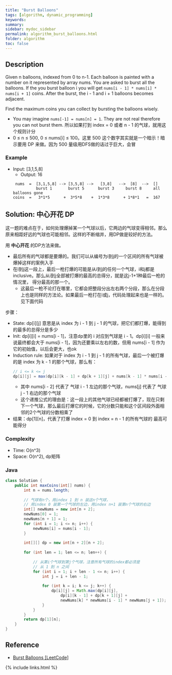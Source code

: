 ```yaml
---
title: "Burst Balloons"
tags: [algorithm, dynamic_programming]
keywords:
summary:
sidebar: mydoc_sidebar
permalink: algorithm_burst_balloons.html
folder: algorithm
toc: false
---
```


## Description
Given n balloons, indexed from 0 to n-1. Each balloon is painted with a number on it represented by array nums. 
You are asked to burst all the balloons. If the you burst balloon i you will get `nums[i - 1] * nums[i] * nums[i + 1]` coins. 
After the burst, the i - 1 and i + 1 balloons becomes adjacent.

Find the maximum coins you can collect by bursting the balloons wisely.

* You may imagine `nums[-1] = nums[n] = 1`. They are not real therefore you can not burst them. 所以如果打到 index = 0 或者 
n - 1 的气球，就用这个规则计分
* 0 ≤ n ≤ 500, 0 ≤ nums[i] ≤ 100。这里 500 这个数字其实就是一个暗示！暗示要用 DP 来做。因为 500 量级用DFS做的话过于巨大，会冒

### Example
* Input: [3,1,5,8]
  * Output: 16
  ```
   nums  =  [3,1,5,8] --> [3,5,8] -->   [3,8]   -->  [8]  -->  []
            burst 1       burst 5      burst 3     burst 8     all balloons gone
  coins  =   3*1*5      +  3*5*8    +  1*3*8      + 1*8*1   =  167
  ```

## Solution: 中心开花 DP
这一题的难点在于，如何处理爆掉某一个气球以后，它两边的气球变得相邻。那么原来相距好远的气球也可能相邻。这样的不断缩并，用DP做是较好的方法。

用 **中心开花** 的DP方法来做。
* 最后所有的气球都是要爆的。我们可以从编号为i到j的一个区间的所有气球被爆掉这样的案例入手
* 在i到j这一段上，最后一枪打爆的可能是从i到j的任何一个气球，i和j都是inclusive。那么从i到j全部被打爆的最高的总得分，就是这j-1+1种最后一枪的情况里，
得分最高的那一个。
  * 这最后一枪不论打在哪里，它都会把整段分出左右两个分段，那么在分段上也是同样的方法论。如果最后一枪打在i或j，代码处理起来也是一样的。见下面代码

步骤：
* State: dp[i][j] 意思是从 index 为 i - 1 到 j - 1 的气球，把它们都打爆，能得到的最多的总得分是多少
* Init: dp[i][i] = nums[i - 1]，注意dp里的 i 对应到气球是 i - 1。dp[i][i] 一般来说最终都会大于 nums[i - 1]，因为还要乘以左右的数，但用 nums[i - 1] 作为它的初始值，以后会更大，也ok
* Induction rule: 如果对于 index 为 i - 1 到 j - 1 的所有气球，最后一个被打爆的是 index 为 k - 1 的那个气球，那么有：
  ```java
  // i <= k <= j
  dp[i][j] = max(dp[i][k - 1] + dp[k + 1][j] + nums[k - 1] * nums[i - 2] * nums[j])
  ```
  * 其中 nums[i - 2] 代表了 气球 i - 1 左边的那个气球，nums[j] 代表了 气球 j - 1 右边的那个气球
  * 这个递推公式的理由是：这一段上的其他气球已经都被打爆了，现在只剩下一个气球，那么最后打爆它的时候，它的分数只能和这个区间段外面相邻的2个气球的分数相乘了
* 结果：dp[1][n]，代表了打爆 index = 0 到 index = n - 1 的所有气球的 最高可能得分

### Complexity
* Time: O(n^3)
* Space: O(n^2), dp矩阵

### Java
```java
class Solution {
    public int maxCoins(int[] nums) {
        int n = nums.length;
        
        // 气球有n个，用index 1 到 n 装这n个气球，
        // 用index 0 装第一个气球的左边，用index n+1 装第n个气球的右边
        int[] newNums = new int[n + 2];
        newNums[0] = 1;
        newNums[n + 1] = 1;
        for (int i = 1; i <= n; i++) {
            newNums[i] = nums[i - 1];
        }
        
        int[][] dp = new int[n + 2][n + 2];
        
        for (int len = 1; len <= n; len++) {
            
            // 从第i个气球到第j个气球，注意所有气球的index都必须是
            // 从 1 到 n 之间
            for (int i = 1; i + len - 1 <= n; i++) {
                int j = i + len - 1;
                
                for (int k = i; k <= j; k++) {
                    dp[i][j] = Math.max(dp[i][j],
                        dp[i][k - 1] + dp[k + 1][j] + 
                        newNums[k] * newNums[i - 1] * newNums[j + 1]);
                }
            }
        }
        return dp[1][n];
    }
}
```

## Reference
* [Burst Balloons [LeetCode]](https://leetcode.com/problems/burst-balloons/description/)

{% include links.html %}
